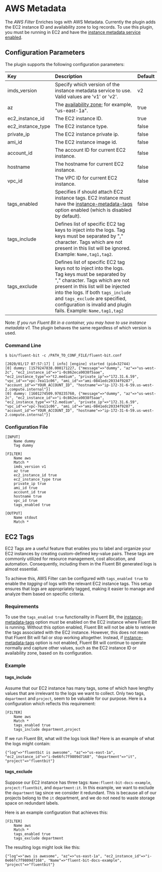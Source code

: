 # AWS Metadata

The _AWS Filter_ Enriches logs with AWS Metadata. Currently the plugin adds the EC2 instance ID and availability zone to log records. To use this plugin, you must be running in EC2 and have the [instance metadata service enabled](https://docs.aws.amazon.com/AWSEC2/latest/UserGuide/configuring-instance-metadata-service.html).

## Configuration Parameters

The plugin supports the following configuration parameters:

| Key | Description | Default |
| :--- | :--- | :--- |
| imds\_version | Specify which version of the instance metadata service to use. Valid values are 'v1' or 'v2'. | v2 |
| az | The [availability zone](https://docs.aws.amazon.com/AWSEC2/latest/UserGuide/using-regions-availability-zones.html); for example, "us-east-1a". | true |
| ec2\_instance\_id | The EC2 instance ID. | true |
| ec2\_instance\_type | The EC2 instance type. | false |
| private\_ip | The EC2 instance private ip. | false |
| ami\_id | The EC2 instance image id. | false |
| account\_id | The account ID for current EC2 instance. | false |
| hostname | The hostname for current EC2 instance. | false |
| vpc\_id | The VPC ID for current EC2 instance. | false |
| tags\_enabled | Specifies if should attach EC2 instance tags. EC2 instance must have the [instance-metadata-tags](https://awscli.amazonaws.com/v2/documentation/api/latest/reference/ec2/modify-instance-metadata-options.html) option enabled (which is disabled by default). | false |
| tags\_include | Defines list of specific EC2 tag keys to inject into the logs. Tag keys must be separated by "," character. Tags which are not present in this list will be ignored. Example: `Name,tag1,tag2`. | |
| tags\_exclude | Defines list of specific EC2 tag keys not to inject into the logs. Tag keys must be separated by "," character. Tags which are not present in this list will be injected into the logs. If both `tags_include` and `tags_exclude` are specified, configuration is invalid and plugin fails. Example: `Name,tag1,tag2` | |

Note: _If you run Fluent Bit in a container, you may have to use instance metadata v1._ The plugin behaves the same regardless of which version is used.

### Command Line

```text
$ bin/fluent-bit -c /PATH_TO_CONF_FILE/fluent-bit.conf

[2020/01/17 07:57:17] [ info] [engine] started (pid=32744)
[0] dummy: [1579247838.000171227, {"message"=>"dummy", "az"=>"us-west-2c", "ec2_instance_id"=>"i-0c862eca9038f5aae", "ec2_instance_type"=>"t2.medium", "private_ip"=>"172.31.6.59", "vpc_id"=>"vpc-7ea11c06", "ami_id"=>"ami-0841edc20334f9287", "account_id"=>"YOUR_ACCOUNT_ID", "hostname"=>"ip-172-31-6-59.us-west-2.compute.internal"}]
[0] dummy: [1601274509.970235760, {"message"=>"dummy", "az"=>"us-west-2c", "ec2_instance_id"=>"i-0c862eca9038f5aae", "ec2_instance_type"=>"t2.medium", "private_ip"=>"172.31.6.59", "vpc_id"=>"vpc-7ea11c06", "ami_id"=>"ami-0841edc20334f9287", "account_id"=>"YOUR_ACCOUNT_ID", "hostname"=>"ip-172-31-6-59.us-west-2.compute.internal"}]
```

### Configuration File

```text
[INPUT]
    Name dummy
    Tag dummy

[FILTER]
    Name aws
    Match *
    imds_version v1
    az true
    ec2_instance_id true
    ec2_instance_type true
    private_ip true
    ami_id true
    account_id true
    hostname true
    vpc_id true
    tags_enabled true

[OUTPUT]
    Name stdout
    Match *
```

## EC2 Tags

EC2 Tags are a useful feature that enables you to label and organize your EC2 instances by creating custom-defined key-value pairs. These tags are commonly utilized for resource management, cost allocation, and automation. Consequently, including them in the Fluent Bit generated logs is almost essential.

To achieve this, AWS Filter can be configured with `tags_enabled true` to enable the _tagging_ of logs with the relevant EC2 instance tags. This setup ensures that logs are appropriately tagged, making it easier to manage and analyze them based on specific criteria.

### Requirements

To use the `tags_enabled true` functionality in Fluent Bit, the [instance-metadata-tags](https://awscli.amazonaws.com/v2/documentation/api/latest/reference/ec2/modify-instance-metadata-options.html) option must be enabled on the EC2 instance where Fluent Bit is running. Without this option enabled, Fluent Bit will not be able to retrieve the tags associated with the EC2 instance. However, this does not mean that Fluent Bit will fail or stop working altogether. Instead, if [instance-metadata-tags](https://awscli.amazonaws.com/v2/documentation/api/latest/reference/ec2/modify-instance-metadata-options.html) option is not enabled, Fluent Bit will continue to operate normally and capture other values, such as the EC2 instance ID or availability zone, based on its configuration.

### Example

#### tags_include

Assume that our EC2 instance has many tags, some of which have lengthy values that are irrelevant to the logs we want to collect. Only two tags, `department` and `project`, seem to be valuable for our purpose. Here is a configuration which reflects this requirement:

```
[FILTER]
    Name aws
    Match *
    tags_enabled true
    tags_include department,project
```

If we run Fluent Bit, what will the logs look like? Here is an example of what the logs might contain:
```
{"log"=>"fluentbit is awesome", "az"=>"us-east-1a", "ec2_instance_id"=>"i-0e66fc7f9809d7168", "department"=>"it", "project"=>"fluentbit"}
```

#### tags_exclude

Suppose our EC2 instance has three tags: `Name:fluent-bit-docs-example`, `project:fluentbit`, and `department:it`. In this example, we want to exclude the `department` tag since we consider it redundant. This is because all of our projects belong to the `it` department, and we do not need to waste storage space on redundant labels.

Here is an example configuration that achieves this:

```
[FILTER]
    Name aws
    Match *
    tags_enabled true
    tags_exclude department
```

The resulting logs might look like this:

```
{"log"=>"aws is awesome", "az"=>"us-east-1a", "ec2_instance_id"=>"i-0e66fc7f9809d7168", "Name"=>"fluent-bit-docs-example", "project"=>"fluentbit"}
```
